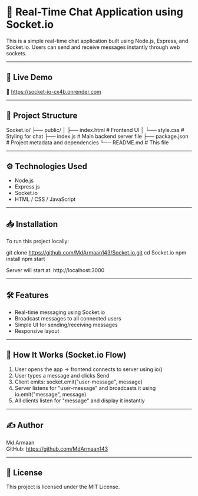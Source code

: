 # 💬 Real-Time Chat Application using Socket.io

This is a simple real-time chat application built using Node.js, Express, and Socket.io. Users can send and receive messages instantly through web sockets.

---

## 🚀 Live Demo

🔗 https://socket-io-cx4b.onrender.com

---

## 📂 Project Structure

Socket.io/
├── public/
│   ├── index.html         # Frontend UI
│   └── style.css          # Styling for chat
├── index.js               # Main backend server file
├── package.json           # Project metadata and dependencies
└── README.md              # This file

---

## ⚙️ Technologies Used

- Node.js
- Express.js
- Socket.io
- HTML / CSS / JavaScript

---

## 📥 Installation

To run this project locally:

git clone https://github.com/MdArmaan143/Socket.io.git
cd Socket.io
npm install
npm start

Server will start at: http://localhost:3000

---

## 🛠 Features

- Real-time messaging using Socket.io
- Broadcast messages to all connected users
- Simple UI for sending/receiving messages
- Responsive layout

---

## 🧠 How It Works (Socket.io Flow)

1. User opens the app → frontend connects to server using io()
2. User types a message and clicks Send
3. Client emits: socket.emit("user-message", message)
4. Server listens for "user-message" and broadcasts it using io.emit("message", message)
5. All clients listen for "message" and display it instantly

---

## ✍️ Author

Md Armaan  
GitHub: https://github.com/MdArmaan143

---

## 📃 License

This project is licensed under the MIT License.
